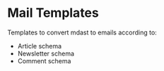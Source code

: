 # Mail Templates

Templates to convert mdast to emails according to:

- Article schema
- Newsletter schema
- Comment schema
